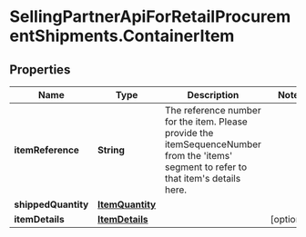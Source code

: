 # SellingPartnerApiForRetailProcurementShipments.ContainerItem

## Properties

Name | Type | Description | Notes
------------ | ------------- | ------------- | -------------
**itemReference** | **String** | The reference number for the item. Please provide the itemSequenceNumber from the &#39;items&#39; segment to refer to that item&#39;s details here. | 
**shippedQuantity** | [**ItemQuantity**](ItemQuantity.md) |  | 
**itemDetails** | [**ItemDetails**](ItemDetails.md) |  | [optional] 


